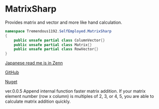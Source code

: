 # MatrixSharp
Provides matrix and vector and more like hand calculation.

```cs
namespace Tremendous1192.SelfEmployed.MatrixSharp
{
	public unsafe partial class ColumnVector{}
	public unsafe partial class Matrix{}
	public unsafe partial class RowVector{}
}
```

[Japanese read me is in Zenn](https://zenn.dev/tremendous1192/articles/824b2d32381173)

[GitHub](https://github.com/Tremendous1192/MatrixSharp)

[Nuget](https://www.nuget.org/packages/MatrixSharp/)

ver.0.0.5
Append internal function faster matrix addition.
If your matrix element number (row x column) is multiples of 2, 3, or 4, 5,
you are able to calculate matrix addition quickly.